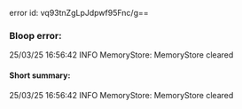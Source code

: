 error id: vq93tnZgLpJdpwf95Fnc/g==
### Bloop error:

25/03/25 16:56:42 INFO MemoryStore: MemoryStore cleared
#### Short summary: 

25/03/25 16:56:42 INFO MemoryStore: MemoryStore cleared